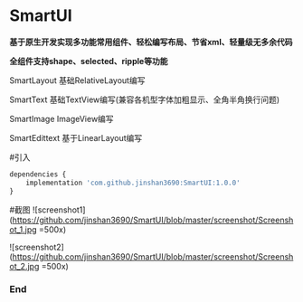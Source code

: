 
# SmartUI
**基于原生开发实现多功能常用组件、轻松编写布局、节省xml、轻量级无多余代码**

**全组件支持shape、selected、ripple等功能**

SmartLayout 基础RelativeLayout编写

SmartText 基础TextView编写(兼容各机型字体加粗显示、全角半角换行问题)

SmartImage ImageView编写

SmartEdittext 基于LinearLayout编写

#引入
```javascript
dependencies {
	implementation 'com.github.jinshan3690:SmartUI:1.0.0'
}
```


#截图
![screenshot1](https://github.com/jinshan3690/SmartUI/blob/master/screenshot/Screenshot_1.jpg =500x)

![screenshot2](https://github.com/jinshan3690/SmartUI/blob/master/screenshot/Screenshot_2.jpg =500x)

### End